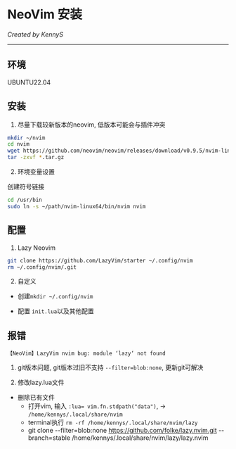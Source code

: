 # NeoVim 安装

*Created by KennyS*

---


## 环境

UBUNTU22.04


## 安装

1. 尽量下载较新版本的neovim, 低版本可能会与插件冲突

```bash
mkdir ~/nvim
cd nvim
wget https://github.com/neovim/neovim/releases/download/v0.9.5/nvim-linux64.tar.gz
tar -zxvf *.tar.gz
```


2. 环境变量设置

创建符号链接

```bash
cd /usr/bin
sudo ln -s ~/path/nvim-linux64/bin/nvim nvim
```


## 配置

1. Lazy Neovim

```bash
git clone https://github.com/LazyVim/starter ~/.config/nvim
rm ~/.config/nvim/.git
```


2. 自定义

- 创建```mkdir ~/.config/nvim```

- 配置 ```init.lua```以及其他配置


## 报错

```
【NeoVim】LazyVim nvim bug: module ‘lazy‘ not found
```

1. git版本问题, git版本过旧不支持 ```--filter=blob:none```, 更新git可解决

2. 修改lazy.lua文件

- 删除已有文件
  - 打开vim, 输入 ```:lua= vim.fn.stdpath("data")```, -> ```/home/kennys/.local/share/nvim```
  - terminal执行 ```rm -rf /home/kennys/.local/share/nvim/lazy```
  - git clone --filter=blob:none https://github.com/folke/lazy.nvim.git --branch=stable /home/kennys/.local/share/nvim/lazy/lazy.nvim
